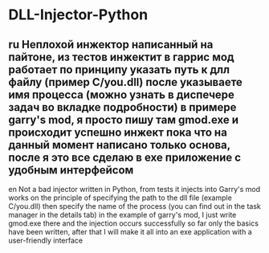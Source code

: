 # DLL-Injector-Python
ru
Неплохой инжектор написанный на пайтоне, из тестов инжектит в гаррис мод
работает по принципу указать путь к длл файлу (пример C/you.dll) после указываете имя процесса (можно узнать в диспечере задач во вкладке подробности) в примере garry's mod, я  просто пишу там gmod.exe и происходит успешно инжект
пока что на данный момент написано только основа, после я это все сделаю в exe приложение с удобным интерфейсом
----------
en
Not a bad injector written in Python, from tests it injects into Garry's mod
works on the principle of specifying the path to the dll file (example C/you.dll) then specify the name of the process (you can find out in the task manager in the details tab) in the example of garry's mod, I just write gmod.exe there and the injection occurs successfully
so far only the basics have been written, after that I will make it all into an exe application with a user-friendly interface
